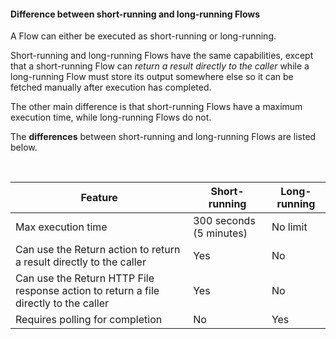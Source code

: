 
#### Difference between short-running and long-running Flows

A Flow can either be executed as short-running or long-running. 

Short-running and long-running Flows have the same capabilities, except that a short-running Flow can *return a result directly to the caller* while a long-running Flow must store its output somewhere else so it can be fetched manually after execution has completed. 

The other main difference is that short-running Flows have a maximum execution time, while long-running Flows do not. 

The **differences** between short-running and long-running Flows are listed below.

<br/>



| Feature                                                                              | Short-running             | Long-running |
|--------------------------------------------------------------------------------------|---------------------------|--------------|
| Max execution time                                                                   | 300 seconds (5 minutes)   | No limit     |
| Can use the Return action to return a result directly to the caller                  | Yes                       | No           |
| Can use the Return HTTP File response action to return a file directly to the caller | Yes                       | No           |
| Requires polling for completion                                                      | No                        | Yes          |

